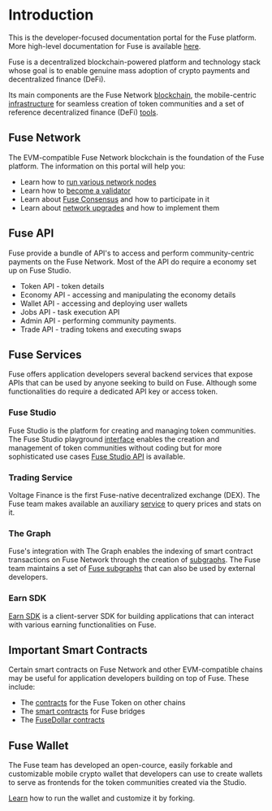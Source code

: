 # Introduction

This is the developer-focused documentation portal for the Fuse platform. More high-level documentation for Fuse is available [here](https://docs.fuse.io).&#x20;

Fuse is a decentralized blockchain-powered platform and technology stack whose goal is to enable genuine mass adoption of crypto payments and decentralized finance (DeFi).&#x20;

Its main components are the Fuse Network [blockchain](https://docs.fuse.io/general/fuse-network-blockchain), the mobile-centric [infrastructure](https://docs.fuse.io/general/fuse-infrastructure) for seamless creation of token communities and a set of reference decentralized finance (DeFi) [tools](./#fuse-services).

## Fuse Network

The EVM-compatible Fuse Network blockchain is the foundation of the Fuse platform. The information on this portal will help you:

* Learn how to [run various network nodes](https://developers.fuse.io/fuse-dev-docs/network/how-to-run-network-nodes)
* Learn how to [become a validator](https://developers.fuse.io/fuse-dev-docs/network/how-to-become-a-validator)
* Learn about [Fuse Consensus](https://developers.fuse.io/fuse-dev-docs/network/how-to-become-a-validator) and how to participate in it
* Learn about [network upgrades](https://developers.fuse.io/fuse-dev-docs/network/network-upgrades) and how to implement them

## Fuse API

Fuse provide a bundle of API's to access and perform community-centric payments on the Fuse Network. Most of the API do require a economy set up on Fuse Studio.

* Token API - token details
* Economy API - accessing and manipulating the economy details
* Wallet API - accessing and deploying user wallets
* Jobs API - task execution API
* Admin API - performing community payments.
* Trade API - trading tokens and executing swaps



## Fuse Services

Fuse offers application developers several backend services that expose APIs that can be used by anyone seeking to build on Fuse. Although some functionalities do require a dedicated API key or access token.

### Fuse Studio

Fuse Studio is the platform for creating and managing token communities. The Fuse Studio playground [interface](https://studio.fuse.io) enables the creation and management of token communities without coding but for more sophisticated use cases [Fuse Studio API](https://developers.fuse.io/fuse-dev-docs/fuse-studio/v2-api) is available.

### Trading Service

Voltage Finance is the first Fuse-native decentralized exchange (DEX). The Fuse team makes available an auxiliary [service](https://developers.fuse.io/fuse-dev-docs/fuse-studio/fuseswap-service) to query prices and stats on it.

### The Graph

Fuse's integration with The Graph enables the indexing of smart contract transactions on Fuse Network through the creation of [subgraphs](https://thegraph.academy/developers/defining-a-subgraph/). The Fuse team maintains a set of [Fuse subgraphs](https://developers.fuse.io/fuse-dev-docs/fuse-studio/subgraphs) that can also be used by external developers.&#x20;

### Earn SDK

[Earn SDK](https://developers.fuse.io/fuse-dev-docs/fuse-studio/earn-sdk) is a client-server SDK for building applications that can interact with various earning functionalities on Fuse.



## Important Smart Contracts

Certain smart contracts on Fuse Network and other EVM-compatible chains may be useful for application developers building on top of Fuse. These include:

* The [contracts](https://developers.fuse.io/fuse-dev-docs/important-smart-contracts/fuse-token) for the Fuse Token on other chains
* The [smart contracts](https://developers.fuse.io/fuse-dev-docs/important-smart-contracts/bridges) for Fuse bridges
* The [FuseDollar contracts](https://developers.fuse.io/fuse-dev-docs/important-smart-contracts/fuse-dollar)

## Fuse Wallet

The Fuse team has developed an open-cource, easily forkable and customizable mobile crypto wallet that developers can use to create wallets to serve as frontends for the token communities created via the Studio.

[Learn](https://developers.fuse.io/fuse-dev-docs/fuse-wallet/getting-started) how to run the wallet and customize it by forking.

